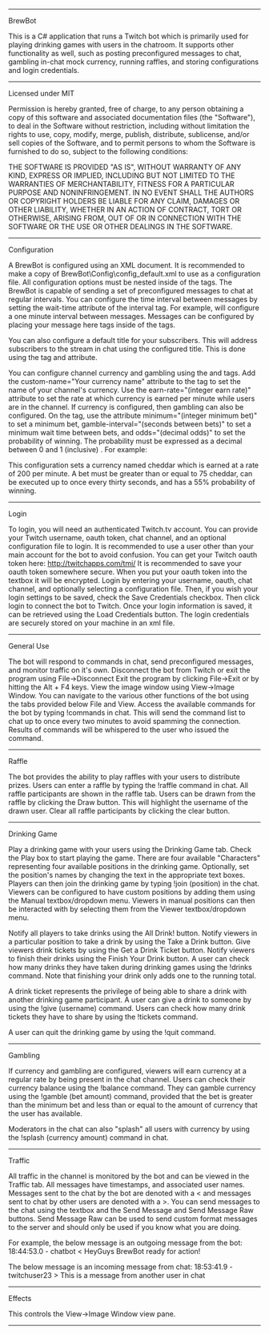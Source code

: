 ********************************************************************************

BrewBot

This is a C# application that runs a Twitch bot which is primarily used for
playing drinking games with users in the chatroom. It supports other functionality
as well, such as posting preconfigured messages to chat, gambling in-chat mock
currency, running raffles, and storing configurations and login credentials.

********************************************************************************

Licensed under MIT

Permission is hereby granted, free of charge, to any person obtaining a copy
of this software and associated documentation files (the "Software"), to deal
in the Software without restriction, including without limitation the rights
to use, copy, modify, merge, publish, distribute, sublicense, and/or sell
copies of the Software, and to permit persons to whom the Software is
furnished to do so, subject to the following conditions:

THE SOFTWARE IS PROVIDED "AS IS", WITHOUT WARRANTY OF ANY KIND, EXPRESS OR
IMPLIED, INCLUDING BUT NOT LIMITED TO THE WARRANTIES OF MERCHANTABILITY,
FITNESS FOR A PARTICULAR PURPOSE AND NONINFRINGEMENT. IN NO EVENT SHALL THE
AUTHORS OR COPYRIGHT HOLDERS BE LIABLE FOR ANY CLAIM, DAMAGES OR OTHER
LIABILITY, WHETHER IN AN ACTION OF CONTRACT, TORT OR OTHERWISE, ARISING FROM,
OUT OF OR IN CONNECTION WITH THE SOFTWARE OR THE USE OR OTHER DEALINGS IN
THE SOFTWARE.

********************************************************************************

Configuration

 A BrewBot is configured using an XML document. It is recommended to make a copy
 of BrewBot\Config\config_default.xml to use as a configuration file. All configuration
 options must be nested inside of the <config></config> tags. The BrewBot
 is capable of sending a set of preconfigured messages to chat at regular intervals.
 You can configure the time interval between messages by setting the wait-time attribute
 of the interval tag. For example, <interval wait-time="60"/> will configure a one minute
 interval between messages. Messages can be configured by placing
 <message>your message here</message> tags inside of the <messages></messages> tags.
 
 You can also configure a default title for your subscribers. This will address
 subscribers to the stream in chat using the configured title. This is done using the
 <subscribers title="Your title"/> tag and attribute.
 
 You can configure channel currency and gambling using the <currency /> and <gambling />
 tags. Add the custom-name="Your currency name" attribute to the <currency /> tag to set
 the name of your channel's currency. Use the earn-rate="(integer earn rate)" attribute
 to set the rate at which currency is earned per minute while users are in the channel.
 If currency is configured, then gambling can also be configured. On the <gambling /> tag,
 use the attribute minimum="(integer minimum bet)" to set a minimum bet,
 gamble-interval="(seconds between bets)" to set a minimum wait time between bets, and
 odds="(decimal odds)" to set the probability of winning. The probability must be expressed
 as a decimal between 0 and 1 (inclusive)  <currency custom-name="cheddar" />
  <gambling odds="0.55"/>. For example:
 
 <currency custom-name="cheddar" earn-rate="200" />
 <gambling minimum="75" gamble-interval="30" odds="0.55"/>
 
 This configuration sets a currency named cheddar which is earned at a rate of 200
 per minute. A bet must be greater than or equal to 75 cheddar, can be executed up to
 once every thirty seconds, and has a 55% probability of winning.

********************************************************************************

Login

To login, you will need an authenticated Twitch.tv account. You can provide your Twitch
username, oauth token, chat channel, and an optional configuration file to login. It is
recommended to use a user other than your main account for the bot to avoid confusion.
You can get your Twitch oauth token here: http://twitchapps.com/tmi/
It is recommended to save your oauth token somewhere secure. When you put your oauth token
into the textbox it will be encrypted. Login by entering your username,
oauth, chat channel, and optionally selecting a configuration file. Then, if you wish your
login settings to be saved, check the Save Credentials checkbox. Then click login
to connect the bot to Twitch. Once your login information is saved, it can be retrieved
using the Load Credentials button. The login credentials are securely stored on your machine
in an xml file.

********************************************************************************

General Use

The bot will respond to commands in chat, send preconfigured messages, and monitor traffic
on it's own. Disconnect the bot from Twitch or exit the program using File->Disconnect
Exit the program by clicking File->Exit or by hitting the Alt + F4 keys. View the image window using
View->Image Window. You can navigate to the various other functions of the bot using the tabs
provided below File and View. Access the available commands for the bot by typing
!commands in chat. This will send the command list to chat up to once every two minutes to
avoid spamming the connection. Results of commands will be whispered to the user who issued
the command.

********************************************************************************

Raffle

The bot provides the ability to play raffles with your users to distribute prizes. Users can
enter a raffle by typing the !raffle command in chat. All raffle participants are shown in
the raffle tab. Users can be drawn from the raffle by clicking the Draw button. This will
highlight the username of the drawn user. Clear all raffle participants by clicking the clear button.

********************************************************************************

Drinking Game

Play a drinking game with your users using the Drinking Game tab. Check the
Play box to start playing the game. There are four available "Characters" representing
four available positions in the drinking game. Optionally, set the position's names by
changing the text in the appropriate text boxes. Players can then join the drinking
game by typing !join (position) in the chat. Viewers can be configured to have custom
positions by adding them using the Manual textbox/dropdown menu. Viewers in manual positions
can then be interacted with by selecting them from the Viewer textbox/dropdown menu. 

Notify all players to take drinks using the All Drink! button. Notify viewers in a particular
position to take a drink by using the Take a Drink button. Give viewers drink tickets by using
the Get a Drink Ticket button. Notify viewers to finish their drinks using the Finish Your Drink
button. A user can check how many drinks they have taken during drinking games using the !drinks
command. Note that finishing your drink only adds one to the running total.

A drink ticket represents the privilege of being able to share a drink with another drinking
game participant. A user can give a drink to someone by using the !give (username) command.
Users can check how many drink tickets they have to share by using the !tickets command.

A user can quit the drinking game by using the !quit command.

********************************************************************************

Gambling

If currency and gambling are configured, viewers will earn currency at a regular rate by
being present in the chat channel. Users can check their currency balance using the
!balance command. They can gamble currency using the !gamble (bet amount) command, provided
that the bet is greater than the minimum bet and less than or equal to the amount of
currency that the user has available.

Moderators in the chat can also "splash" all users with currency by using the
!splash (currency amount) command in chat.

********************************************************************************

Traffic

All traffic in the channel is monitored by the bot and can be viewed in the Traffic tab.
All messages have timestamps, and associated user names. Messages sent to the chat by
the bot are denoted with a < and messages sent to chat by other users are denoted with a >.
You can send messages to the chat using the textbox and the Send Message and Send Message Raw
buttons. Send Message Raw can be used to send custom format messages to the server and should
only be used if you know what you are doing.

For example, the below message is an outgoing message from the bot:
18:44:53.0 - chatbot < HeyGuys BrewBot ready for action!

The below message is an incoming message from chat:
18:53:41.9 - twitchuser23 > This is a message from another user in chat

********************************************************************************

Effects

This controls the View->Image Window view pane.

********************************************************************************